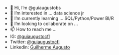- 👋 Hi, I’m @guiaugustobs
- 👀 I’m interested in ... data science jr
- 🌱 I’m currently learning ... SQL/Python/Power BI/R
- 💞️ I’m looking to collaborate on ...
- 📫 How to reach me ... 
- IG: <a href="https://www.instagram.com/guiaugustocfl/" target="_blank">@guiaugustocfl</a>
- Twitter: <a href="https://twitter.com/guiaugustocfl/" target="_blank">@guiaugustocfl</a>
- Linkedin: <a href="https://www.linkedin.com/in/guiaugustobsm/" target="_blank">Guilherme Augusto</a>

<!---
guiaugustobs/guiaugustobs is a ✨ special ✨ repository because its `README.md` (this file) appears on your GitHub profile.
You can click the Preview link to take a look at your changes.
--->
